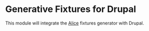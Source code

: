 # Generative Fixtures for Drupal

This module will integrate the [Alice](https://github.com/nelmio/alice)
fixtures generator with Drupal.
